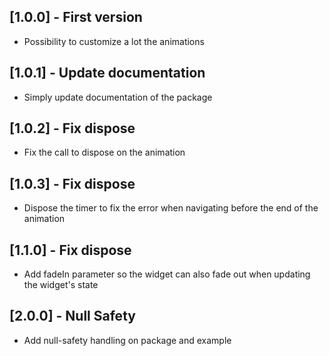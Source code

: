 ## [1.0.0] - First version

* Possibility to customize a lot the animations

## [1.0.1] - Update documentation

* Simply update documentation of the package

## [1.0.2] - Fix dispose

* Fix the call to dispose on the animation

## [1.0.3] - Fix dispose

* Dispose the timer to fix the error when navigating before the end of the animation

## [1.1.0] - Fix dispose

* Add fadeIn parameter so the widget can also fade out when updating the widget's state

## [2.0.0] - Null Safety

* Add null-safety handling on package and example